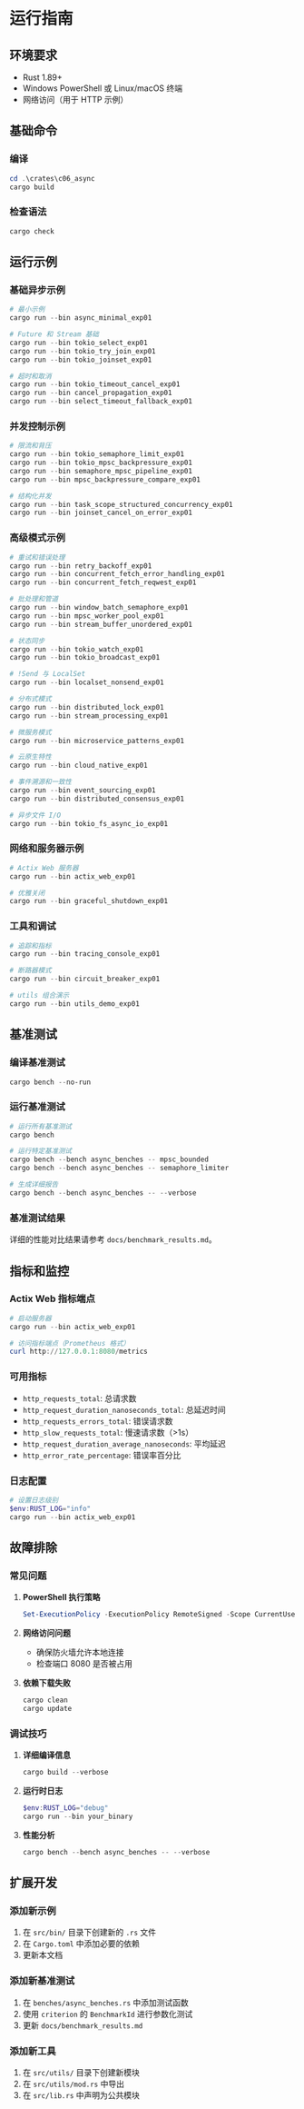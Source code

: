 # 运行指南

## 环境要求

- Rust 1.89+
- Windows PowerShell 或 Linux/macOS 终端
- 网络访问（用于 HTTP 示例）

## 基础命令

### 编译

```powershell
cd .\crates\c06_async
cargo build
```

### 检查语法

```powershell
cargo check
```

## 运行示例

### 基础异步示例

```powershell
# 最小示例
cargo run --bin async_minimal_exp01

# Future 和 Stream 基础
cargo run --bin tokio_select_exp01
cargo run --bin tokio_try_join_exp01
cargo run --bin tokio_joinset_exp01

# 超时和取消
cargo run --bin tokio_timeout_cancel_exp01
cargo run --bin cancel_propagation_exp01
cargo run --bin select_timeout_fallback_exp01
```

### 并发控制示例

```powershell
# 限流和背压
cargo run --bin tokio_semaphore_limit_exp01
cargo run --bin tokio_mpsc_backpressure_exp01
cargo run --bin semaphore_mpsc_pipeline_exp01
cargo run --bin mpsc_backpressure_compare_exp01

# 结构化并发
cargo run --bin task_scope_structured_concurrency_exp01
cargo run --bin joinset_cancel_on_error_exp01
```

### 高级模式示例

```powershell
# 重试和错误处理
cargo run --bin retry_backoff_exp01
cargo run --bin concurrent_fetch_error_handling_exp01
cargo run --bin concurrent_fetch_reqwest_exp01

# 批处理和管道
cargo run --bin window_batch_semaphore_exp01
cargo run --bin mpsc_worker_pool_exp01
cargo run --bin stream_buffer_unordered_exp01

# 状态同步
cargo run --bin tokio_watch_exp01
cargo run --bin tokio_broadcast_exp01

# !Send 与 LocalSet
cargo run --bin localset_nonsend_exp01

# 分布式模式
cargo run --bin distributed_lock_exp01
cargo run --bin stream_processing_exp01

# 微服务模式
cargo run --bin microservice_patterns_exp01

# 云原生特性
cargo run --bin cloud_native_exp01

# 事件溯源和一致性
cargo run --bin event_sourcing_exp01
cargo run --bin distributed_consensus_exp01

# 异步文件 I/O
cargo run --bin tokio_fs_async_io_exp01
```

### 网络和服务器示例

```powershell
# Actix Web 服务器
cargo run --bin actix_web_exp01

# 优雅关闭
cargo run --bin graceful_shutdown_exp01
```

### 工具和调试

```powershell
# 追踪和指标
cargo run --bin tracing_console_exp01

# 断路器模式
cargo run --bin circuit_breaker_exp01

# utils 组合演示
cargo run --bin utils_demo_exp01
```

## 基准测试

### 编译基准测试

```powershell
cargo bench --no-run
```

### 运行基准测试

```powershell
# 运行所有基准测试
cargo bench

# 运行特定基准测试
cargo bench --bench async_benches -- mpsc_bounded
cargo bench --bench async_benches -- semaphore_limiter

# 生成详细报告
cargo bench --bench async_benches -- --verbose
```

### 基准测试结果

详细的性能对比结果请参考 `docs/benchmark_results.md`。

## 指标和监控

### Actix Web 指标端点

```powershell
# 启动服务器
cargo run --bin actix_web_exp01

# 访问指标端点（Prometheus 格式）
curl http://127.0.0.1:8080/metrics
```

### 可用指标

- `http_requests_total`: 总请求数
- `http_request_duration_nanoseconds_total`: 总延迟时间
- `http_requests_errors_total`: 错误请求数
- `http_slow_requests_total`: 慢速请求数（>1s）
- `http_request_duration_average_nanoseconds`: 平均延迟
- `http_error_rate_percentage`: 错误率百分比

### 日志配置

```powershell
# 设置日志级别
$env:RUST_LOG="info"
cargo run --bin actix_web_exp01
```

## 故障排除

### 常见问题

1. **PowerShell 执行策略**

   ```powershell
   Set-ExecutionPolicy -ExecutionPolicy RemoteSigned -Scope CurrentUser
   ```

2. **网络访问问题**
   - 确保防火墙允许本地连接
   - 检查端口 8080 是否被占用

3. **依赖下载失败**

   ```powershell
   cargo clean
   cargo update
   ```

### 调试技巧

1. **详细编译信息**

   ```powershell
   cargo build --verbose
   ```

2. **运行时日志**

   ```powershell
   $env:RUST_LOG="debug"
   cargo run --bin your_binary
   ```

3. **性能分析**

   ```powershell
   cargo bench --bench async_benches -- --verbose
   ```

## 扩展开发

### 添加新示例

1. 在 `src/bin/` 目录下创建新的 `.rs` 文件
2. 在 `Cargo.toml` 中添加必要的依赖
3. 更新本文档

### 添加新基准测试

1. 在 `benches/async_benches.rs` 中添加测试函数
2. 使用 `criterion` 的 `BenchmarkId` 进行参数化测试
3. 更新 `docs/benchmark_results.md`

### 添加新工具

1. 在 `src/utils/` 目录下创建新模块
2. 在 `src/utils/mod.rs` 中导出
3. 在 `src/lib.rs` 中声明为公共模块
